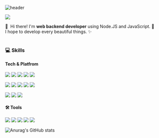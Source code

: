 
![header](https://capsule-render.vercel.app/api?type=waving&color=timeGradient&height=300&section=header&text=WON%20JIN%20LEE&fontSize=90&animation=fadeIn&fontAlignY=38&desc=Thank%20you%20for%20coming%20to%20my%20github✨&descAlignY=51&descAlign=62)


<div align="">
<p>
  <a href="mailto:iscowkite@gmail.com" target="_blank"><img src="https://img.shields.io/badge/vopgh0409@gmail.com-EA4335?style=flat-square&logo=Gmail&logoColor=white"/></a>
<!--  <a href="[연결할 링크]" target="_blank"><img src="https://img.shields.io/badge/[쓰고 싶은 텍스트]-[컬러 코드]?style=flat-square&logo=[브랜드 이름]&logoColor=white"/></a> -->
  </p>

<p>
  👋&nbsp; Hi there! I'm <b>web backend developer</b> using Node.JS and JavaScript. 🚀<br/>
  I hope to develop every beautiful things. ✨ <br/><br/>
</p>

### 💻 Skills 
#### Tech & Platfrom
<p>
  <img src="https://img.shields.io/badge/node.js-339933?style=for-the-badge&logo=Node.js&logoColor=white">
<img src="https://img.shields.io/badge/javascript-F7DF1E?style=for-the-badge&logo=javascript&logoColor=black">
    <img src="https://img.shields.io/badge/python-3776AB?style=for-the-badge&logo=python&logoColor=white"> 
<img src="https://img.shields.io/badge/HTML5-E34F26?style=for-the-badge&logo=html5&logoColor=white">
<img src="https://img.shields.io/badge/CSS3-1572B6?style=for-the-badge&logo=css3&logoColor=white">
  </p>
  <p>
    <img src="https://img.shields.io/badge/NestJS-E0234E?style=for-the-badge&logo=NestJS&logoColor=white">
    <img src="https://img.shields.io/badge/TypeScript-3178C6?style=for-the-badge&logo=TypeScript&logoColor=white"/>
    <img src="https://img.shields.io/badge/express-000000?style=for-the-badge&logo=express&logoColor=white">
    <img src="https://img.shields.io/badge/socket.io-ffffff?style=for-the-badge&logo=socket.io&logoColor=black">
    <img src="https://img.shields.io/badge/flask-000000?style=for-the-badge&logo=flask&logoColor=white">
    
    
    
  </p>
<p>
    <img src="https://img.shields.io/badge/mysql-4479A1?style=for-the-badge&logo=mysql&logoColor=white"> 
  <img src="https://img.shields.io/badge/mongoDB-47A248?style=for-the-badge&logo=MongoDB&logoColor=white">  
<img src="https://img.shields.io/badge/amazonaws-232F3E?style=for-the-badge&logo=amazonaws&logoColor=white"> 

  
  
  
  </p>

#### 🛠 Tools
<p>
  <img src="https://img.shields.io/badge/VSCode-007ACC?style=for-the-badge&logo=Visual Studio Code&logoColor=white"/>
  
  <img src="https://img.shields.io/badge/Sourcetree-0052CC?style=for-the-badge&logo=Sourcetree&logoColor=white"/>
  <img src="https://img.shields.io/badge/Slack-4A154B?style=for-the-badge&logo=Slack&logoColor=white"/>
  
  <img src="https://img.shields.io/badge/Git-F05032?style=for-the-badge&logo=Git&logoColor=white"/>
<img src="https://img.shields.io/badge/Github-181717?style=for-the-badge&logo=github&logoColor=white">
  
</p>


![Anurag's GitHub stats](https://github-readme-stats.vercel.app/api?username=WON-JIN-LEE&show_icons=true&theme=tokyonight)
